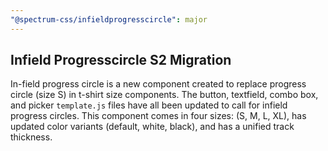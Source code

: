```yaml
---
"@spectrum-css/infieldprogresscircle": major
---
```


## Infield Progresscircle S2 Migration

In-field progress circle is a new component created to replace progress circle (size S) in t-shirt size components. The button, textfield, combo box, and picker `template.js` files have all been updated to call for infield progress circles. This component comes in four sizes: (S, M, L, XL), has updated color variants (default, white, black), and has a unified track thickness.
